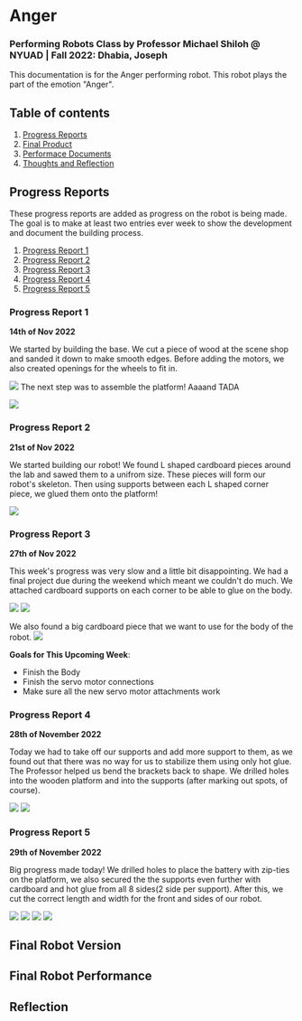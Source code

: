 # Anger
### Performing Robots Class by Professor Michael Shiloh @ NYUAD | Fall 2022: Dhabia, Joseph 

This documentation is for the Anger performing robot. This robot plays the part of the emotion "Anger". 


## Table of contents
1. [Progress Reports](#ProgressReports)
2. [Final Product](#Final)
3. [Performace Documents](#Performace)
4. [Thoughts and Reflection](#FinalReflection)


## Progress Reports <a name="ProgressReports"></a>
These progress reports are added as progress on the robot is being made. The goal is to make at least two entries ever week to show the development and document the building process. 

1. [Progress Report 1](#report1)
2. [Progress Report 2](#report2)
3. [Progress Report 3](#report3)
4. [Progress Report 4](#report4)
5. [Progress Report 5](#report5)



### Progress Report 1 <a name="report1"></a>

**14th of Nov 2022**

We started by building the base. We cut a piece of wood at the scene shop and sanded it down to make smooth edges. Before adding the motors, we also created openings for the wheels to fit in.

![](/platform1.png)
The next step was to assemble the platform! Aaaand TADA

![](/platform2.png)

### Progress Report 2 <a name="report2"></a>

**21st of Nov 2022**

We started building our robot! We found L shaped cardboard pieces around the lab and sawed them to a unifrom size. These pieces will form our robot's skeleton. Then using supports between each L shaped corner piece, we glued them onto the platform! 

![](/skeleton1.png)

### Progress Report 3 <a name="report3"></a>

**27th of Nov 2022**

This week's progress was very slow and a little bit disappointing. We had a final project due during the weekend which meant we couldn't do much. We attached cardboard supports on each corner to be able to glue on the body.

![](/supports1.jpeg)
![](/supports2.jpeg)

We also found a big cardboard piece that we want to use for the body of the robot. 
![](/body1.jpeg)

**Goals for This Upcoming Week**:
- Finish the Body
- Finish the servo motor connections
- Make sure all the new servo motor attachments work

### Progress Report 4 <a name="report4"></a>

**28th of November 2022**

Today we had to take off our supports and add more support to them, as we found out that there was no way for us to stabilize them using only hot glue. The Professor helped us bend the brackets back to shape. We drilled holes into the wooden platform and into the supports (after marking out spots, of course).

![](/brackets1.jpeg)
![](/brackets2.jpeg)

### Progress Report 5 <a name="report5"></a>

**29th of November 2022**

Big progress made today! We drilled holes to place the battery with zip-ties on the platform, we also secured the the supports even further with cardboard and hot glue from all 8 sides(2 side per support). After this, we cut the correct length and width for the front and sides of our robot.

![](/batterpack.jpeg)
![](/supports3.jpeg)
![](/measuring.jpeg)
![](/bottombody.jpeg)


## Final Robot Version <a name="Final"></a>


## Final Robot Performance <a name="Performace"></a>

## Reflection <a name="FinalReflection"></a>


